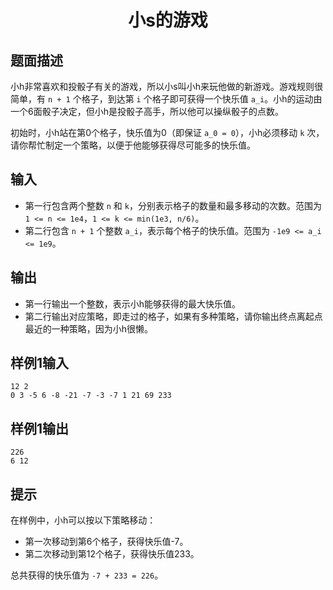 
<center>

# 小s的游戏

</center>

## 题面描述

小h非常喜欢和投骰子有关的游戏，所以小s叫小h来玩他做的新游戏。游戏规则很简单，有 `n + 1` 个格子，到达第 `i` 个格子即可获得一个快乐值 `a_i`。小h的运动由一个6面骰子决定，但小h是投骰子高手，所以他可以操纵骰子的点数。

初始时，小h站在第0个格子，快乐值为0（即保证 `a_0 = 0`），小h必须移动 `k` 次，请你帮忙制定一个策略，以便于他能够获得尽可能多的快乐值。

## 输入

- 第一行包含两个整数 `n` 和 `k`，分别表示格子的数量和最多移动的次数。范围为 `1 <= n <= 1e4`，`1 <= k <= min(1e3, n/6)`。
- 第二行包含 `n + 1` 个整数 `a_i`，表示每个格子的快乐值。范围为 `-1e9 <= a_i <= 1e9`。

## 输出

- 第一行输出一个整数，表示小h能够获得的最大快乐值。
- 第二行输出对应策略，即走过的格子，如果有多种策略，请你输出终点离起点最近的一种策略，因为小h很懒。
## 样例1输入

```
12 2
0 3 -5 6 -8 -21 -7 -3 -7 1 21 69 233
```

## 样例1输出

```
226
6 12
```

## 提示

在样例中，小h可以按以下策略移动：
- 第一次移动到第6个格子，获得快乐值-7。
- 第二次移动到第12个格子，获得快乐值233。

总共获得的快乐值为 `-7 + 233 = 226`。